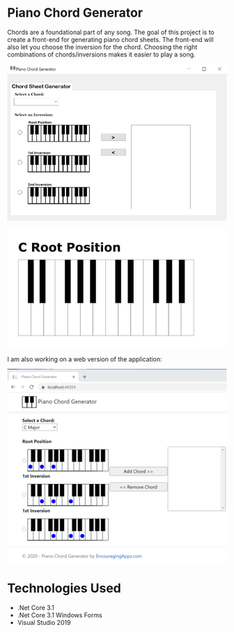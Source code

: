 # Piano Chord Generator
Chords are a foundational part of any song. The goal of this project is to create a front-end for generating piano chord sheets. The front-end will also let you choose the inversion for the chord. Choosing the right combinations of chords/inversions makes it easier to play a song. 

![Piano Chord Generator Software Screen](https://github.com/encouragingapps/PianoChordGenerator/blob/master/PianoChordGenerator.Domain/Wiki/WikiImage2.PNG)

![Piano Chord Sheet](https://github.com/encouragingapps/PianoChordGenerator/blob/master/PianoChordGenerator.Domain/Wiki/WikiImage1.PNG)

I am also working on a web version of the application:

![Piano Chord Generator Web Version](https://github.com/encouragingapps/PianoChordGenerator/blob/master/PianoChordGenerator.Domain/Wiki/WikiImage3.PNG)

# Technologies Used

* .Net Core 3.1
* .Net Core 3.1 Windows Forms
* Visual Studio 2019
